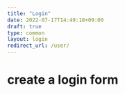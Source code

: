```yaml
---
title: "Login"
date: 2022-07-17T14:49:18+09:00
draft: true
type: common
layout: login
redirect_url: /user/ 
---
```


# create a login form